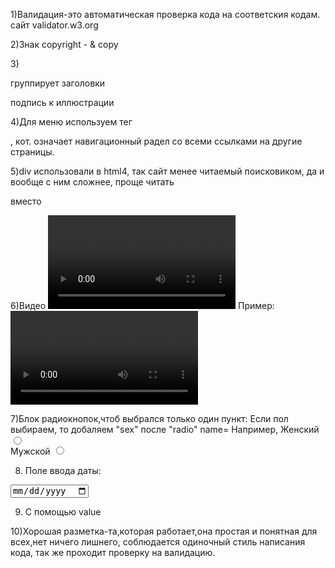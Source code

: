 1)Валидация-это автоматическая проверка кода на соответския кодам. сайт validator.w3.org

2)Знак copyright - & copy

3)<hgroup> группирует заголовки <h>
<figcaption> подпись к иллюстрации
  
4)Для меню используем тег <nav>, кот. означает навигационный радел со всеми ссылками на другие страницы.
  
5)div использовали в html4, так сайт менее читаемый поисковиком, да и вообще с ним сложнее,
проще читать <nav></nav> вместо <div class="nav"></div>

6)Видео
<video></video>
Пример:
<video>
<sourse src="#" />
<video>


7)Блок радиокнопок,чтоб выбрался только один пункт:
Если пол выбираем, то добаляем "sex" после "radio" name=
Например, 
Женский <input type="radio" name="sex" /><br>
Мужской <input type="radio" name="sex" />


8) Поле ввода даты:
<input type="date" />

9) С помощью value
  
10)Хорошая разметка-та,которая работает,она простая и понятная для всех,нет ничего лишнего,
соблюдается одиночный стиль написания кода, так же проходит проверку на валидацию.
